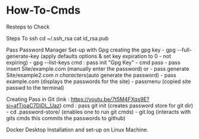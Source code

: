# How-To-Cmds
Resteps to Check

Steps To ssh
  cd ~/.ssh_rsa
  cat id_rsa.pub

Pass Password Manager Set-up with Gpg
    creating the gpg key
    - gpg --full-generate-key (apply defaults options & set key expiration to 0 - not expiring)
    - gpg --list-keys
    cmd : pass init "Gpg Key" 
    - cmd pass
      - pass insert Site/example.com (manually enter the password) or
      - pass generate Site/example2.com *n characters*(auto generate the password)
      - pass example.com (displays the passwords for the site)
      - passmenu (copied site passwd to the terminal)

   Creating Pass in Git (link : https://youtu.be/7t5M4FXqs9E?si=afTioaC7DiDL_Uaz)
   cmd : pass git init (creates password store for git dir)
     - cd .password-store/ (enables one to run git cmds)
     - git.log (interacts with gits cmds this commits the passwords to github)
  
 Docker Desktop Installation and set-up on Linux Machine.
   
  

  
